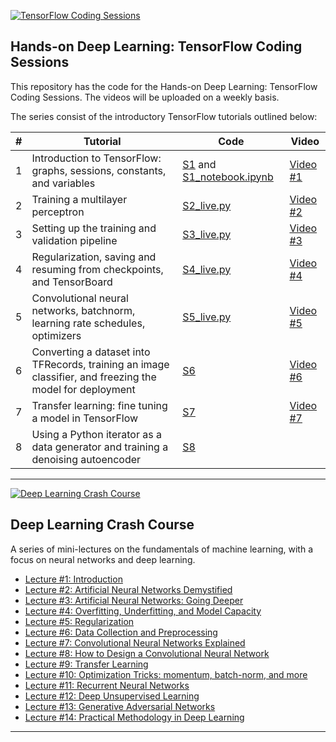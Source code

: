<a href="#"><img src="https://raw.githubusercontent.com/isikdogan/deep_learning_tutorials/master/img/tfcs_github.png" alt="TensorFlow Coding Sessions"></a>

## Hands-on Deep Learning: TensorFlow Coding Sessions

This repository has the code for the Hands-on Deep Learning: TensorFlow Coding Sessions. The videos will be uploaded on a weekly basis.

The series consist of the introductory TensorFlow tutorials outlined below:

| # | Tutorial                                                             | Code | Video            |
|-|------------------------------------------------------------------------|------|------------------|
|1| Introduction to TensorFlow: graphs, sessions, constants, and variables |[S1](S1/) and [S1_notebook.ipynb](S1/S1_notebook.ipynb)| [Video #1](https://youtu.be/1KzJbIFnVTE) |
|2| Training a multilayer perceptron                                       |[S2_live.py](S2_live.py)| [Video #2](https://youtu.be/b7ykcBzz9wo) |
|3| Setting up the training and validation pipeline                        |[S3_live.py](S3_live.py)| [Video #3](https://youtu.be/l_ZvxKBToWs) |
|4| Regularization, saving and resuming from checkpoints, and TensorBoard  |[S4_live.py](S4_live.py)| [Video #4](https://youtu.be/ni9FZtF_gLs) |
|5| Convolutional neural networks, batchnorm, learning rate schedules, optimizers|[S5_live.py](S5_live.py)| [Video #5](https://youtu.be/ULX1nWPAJbM) |
|6| Converting a dataset into TFRecords, training an image classifier, and freezing the model for deployment|[S6](S6/)| [Video #6](https://youtu.be/tzKqjPdAf8M) |
|7| Transfer learning: fine tuning a model in TensorFlow                   |[S7](S7/)| [Video #7](https://youtu.be/jccBP_uA98k) |
|8| Using a Python iterator as a data generator and training a denoising autoencoder  |[S8](S8/)|  |

---

<a href="https://www.youtube.com/watch?v=nmnaO6esC7c&list=PLWKotBjTDoLj3rXBL-nEIPRN9V3a9Cx07"><img src="https://raw.githubusercontent.com/isikdogan/deep_learning_tutorials/master/img/dlcc_github.jpg" alt="Deep Learning Crash Course"></a>

## Deep Learning Crash Course

A series of mini-lectures on the fundamentals of machine learning, with a focus on neural networks and deep learning.

* [Lecture #1: Introduction](https://youtu.be/nmnaO6esC7c)
* [Lecture #2: Artificial Neural Networks Demystified](https://youtu.be/oS5fz_mHVz0)
* [Lecture #3: Artificial Neural Networks: Going Deeper](https://youtu.be/_XPkAxm0Yx0)
* [Lecture #4: Overfitting, Underfitting, and Model Capacity](https://youtu.be/ms-Ooh9mjiE)
* [Lecture #5: Regularization](https://youtu.be/NRCZJUviZN0)
* [Lecture #6: Data Collection and Preprocessing](https://youtu.be/dAg-_gzFo14)
* [Lecture #7: Convolutional Neural Networks Explained](https://youtu.be/-I0lry5ceDs)
* [Lecture #8: How to Design a Convolutional Neural Network](https://youtu.be/fTw3K8D5xDs)
* [Lecture #9: Transfer Learning](https://youtu.be/_2EHcpg52uU)
* [Lecture #10: Optimization Tricks: momentum, batch-norm, and more](https://youtu.be/kK8-jCCR4is)
* [Lecture #11: Recurrent Neural Networks](https://youtu.be/k97Jrg_4tFA)
* [Lecture #12: Deep Unsupervised Learning](https://youtu.be/P8_W5Wc4zeg)
* [Lecture #13: Generative Adversarial Networks](https://youtu.be/7tFBoxex4JE)
* [Lecture #14: Practical Methodology in Deep Learning](https://youtu.be/9Sl_t_GxX6w)

---
